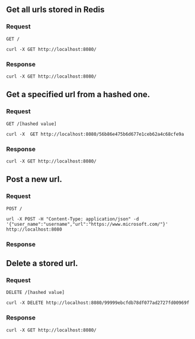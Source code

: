 ﻿


## Get all urls stored in Redis

### Request
`GET /`

```
curl -X GET http://localhost:8080/
```
### Response
```
curl -X GET http://localhost:8080/
```

## Get a specified url from a hashed one.

### Request
`GET /[hashed value]`

```
curl -X  GET http://localhost:8080/56b86e475b6d677e1ceb62a4c68cfe9a
```
### Response
```
curl -X GET http://localhost:8080/
```
## Post a new url.

### Request
`POST /`

```
url -X POST -H "Content-Type: application/json" -d '{"user_name":"username","url":"https://www.microsoft.com/"}'  http://localhost:8080
```
### Response

## Delete a stored url.

### Request
`DELETE /[hashed value]`

```
curl -X DELETE http://localhost:8080/99999ebcfdb78df077ad2727fd00969f
```
### Response
```
curl -X GET http://localhost:8080/
```
